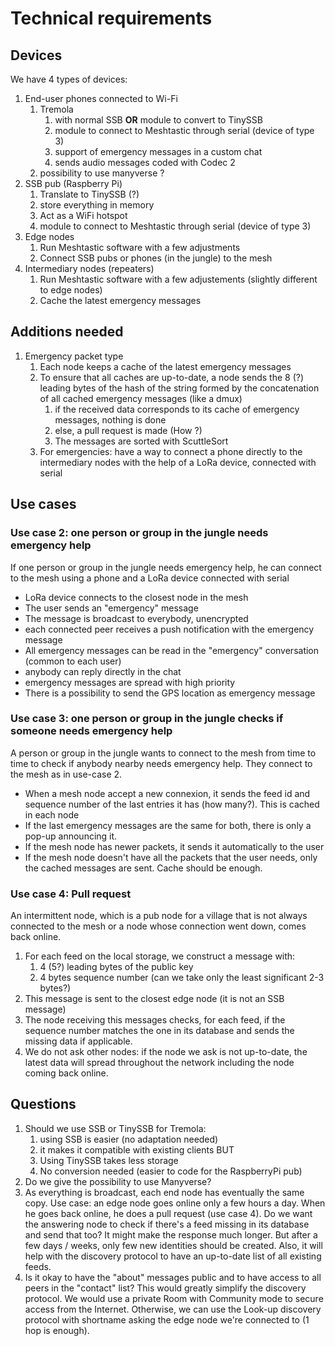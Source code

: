 # Technical requirements

## Devices

We have 4 types of devices:
1. End-user phones connected to Wi-Fi
   1. Tremola
      1. with normal SSB **OR** module to convert to TinySSB
      2. module to connect to Meshtastic through serial (device of type 3)
      3. support of emergency messages in a custom chat
      4. sends audio messages coded with Codec 2
   2. possibility to use manyverse ?
2. SSB pub (Raspberry Pi)
   1. Translate to TinySSB (?)
   2. store everything in memory
   3. Act as a WiFi hotspot
   4. module to connect to Meshtastic through serial (device of type 3)
3. Edge nodes
   1. Run Meshtastic software with a few adjustments
   2. Connect SSB pubs or phones (in the jungle) to the mesh
4. Intermediary nodes (repeaters)
   1. Run Meshtastic software with a few adjustements (slightly different to edge nodes)
   2. Cache the latest emergency messages

## Additions needed

1. Emergency packet type
   1. Each node keeps a cache of the latest emergency messages
   2. To ensure that all caches are up-to-date, a node sends the 8 (?) leading 
      bytes of the hash of the string formed by the concatenation of all cached emergency 
      messages (like a dmux)
      1. if the received data corresponds to its cache of emergency messages, nothing is 
         done
      2. else, a pull request is made (How ?)
      3. The messages are sorted with ScuttleSort
   3. For emergencies: have a way to connect  a phone directly to the intermediary nodes 
      with the help of a LoRa device, connected with serial

## Use cases

### Use case 2: one person or group in the jungle needs emergency help

If one person or group in the jungle needs emergency help, he can connect to the mesh 
using a phone and a LoRa device connected with serial 
- LoRa device connects to the closest node in the mesh
- The user sends an "emergency" message
- The message is broadcast to everybody, unencrypted
- each connected peer receives a push notification with the emergency message
- All emergency messages can be read in the "emergency" conversation (common to each user)
- anybody can reply directly in the chat
- emergency messages are spread with high priority
- There is a possibility to send the GPS location as emergency message

### Use case 3: one person or group in the jungle checks if someone needs emergency help

A person or group in the jungle wants to connect to the mesh from time to time to 
check if anybody nearby needs emergency help. They connect to the mesh as in use-case 2.
- When a mesh node accept a new connexion, it sends the feed id and sequence number of 
  the last entries it has (how many?). This is cached in each node
- If the last emergency messages are the same for both, there is only a pop-up 
  announcing it.
- If the mesh node has newer packets, it sends it automatically to the user
- If the mesh node doesn't have all the packets that the user needs, only the 
  cached messages are sent. Cache should be enough.

### Use case 4: Pull request

An intermittent node, which is a pub node for a village that is not always connected 
to the mesh or a node whose connection went down, comes back online.
1. For each feed on the local storage, we construct a message with:
   1. 4 (5?) leading bytes of the public key
   2. 4 bytes sequence number (can we take only the least significant 2-3 bytes?)
2. This message is sent to the closest edge node (it is not an SSB message)
3. The node receiving this messages checks, for each feed, if the sequence number 
   matches the one in its database and sends the missing data if applicable.
4. We do not ask other nodes: if the node we ask is not up-to-date, the latest data 
   will spread throughout the network including the node coming back online.

## Questions

1. Should we use SSB or TinySSB for Tremola:
   1. using SSB is easier (no adaptation needed) 
   2. it makes it compatible with existing clients
   BUT
   3. Using TinySSB takes less storage
   4. No conversion needed (easier to code for the RaspberryPi pub)
2. Do we give the possibility to use Manyverse?
3. As everything is broadcast, each end node has eventually the same copy. Use case: an 
   edge node goes online only a few hours a day. When he goes back online, he does a 
   pull request (use case 4).
   Do we want the answering node to check if there's a feed missing in its database 
   and send that too? It might make the response much longer. But after a few days / 
   weeks, only few new identities should be created. Also, it will help with the 
   discovery protocol to have an up-to-date list of all existing feeds.
4. Is it okay to have the "about" messages public and to have access to all peers in 
   the "contact" list? This would greatly simplify the discovery protocol. We would use a 
   private Room with Community mode to secure access from the Internet.
   Otherwise, we can use the Look-up discovery protocol with shortname asking the edge 
   node we're connected to (1 hop is enough).